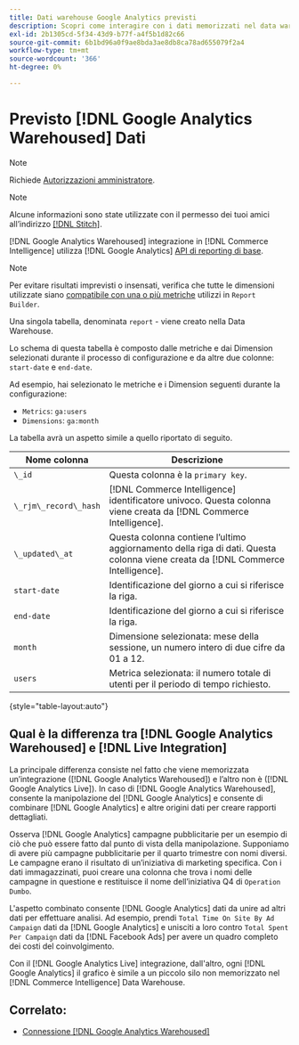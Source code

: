 ```yaml
---
title: Dati warehouse Google Analytics previsti
description: Scopri come interagire con i dati memorizzati nel data warehouse di Google Analytics.
exl-id: 2b1305cd-5f34-43d9-b77f-a4f5b1d82c66
source-git-commit: 6b1bd96a0f9ae8bda3ae8db8ca78ad655079f2a4
workflow-type: tm+mt
source-wordcount: '366'
ht-degree: 0%

---
```


# Previsto [!DNL Google Analytics Warehoused] Dati

>[!NOTE]
>
>Richiede [Autorizzazioni amministratore](../../../administrator/user-management/user-management.md).

>[!NOTE]
>
>Alcune informazioni sono state utilizzate con il permesso dei tuoi amici all’indirizzo [[!DNL Stitch]](https://www.stitchdata.com/docs/integrations/saas/google-analytics).

[!DNL Google Analytics Warehoused] integrazione in [!DNL Commerce Intelligence] utilizza [!DNL Google Analytics] [API di reporting di base](https://developers.google.com/analytics/devguides/reporting/core/v3/).

>[!NOTE]
>
>Per evitare risultati imprevisti o insensati, verifica che tutte le dimensioni utilizzate siano [compatibile con una o più metriche](https://ga-dev-tools.google/dimensions-metrics-explorer/) utilizzi in `Report Builder`.

Una singola tabella, denominata `report` - viene creato nella Data Warehouse.

Lo schema di questa tabella è composto dalle metriche e dai Dimension selezionati durante il processo di configurazione e da altre due colonne: `start-date` e `end-date`.

Ad esempio, hai selezionato le metriche e i Dimension seguenti durante la configurazione:

* `Metrics`: `ga:users`
* `Dimensions`: `ga:month`

La tabella avrà un aspetto simile a quello riportato di seguito.

| **Nome colonna** | **Descrizione** |
|-----|-----|
| `\_id` | Questa colonna è la `primary key`. |
| `\_rjm\_record\_hash` | [!DNL Commerce Intelligence] identificatore univoco. Questa colonna viene creata da [!DNL Commerce Intelligence]. |
| `\_updated\_at` | Questa colonna contiene l’ultimo aggiornamento della riga di dati. Questa colonna viene creata da [!DNL Commerce Intelligence]. |
| `start-date` | Identificazione del giorno a cui si riferisce la riga. |
| `end-date` | Identificazione del giorno a cui si riferisce la riga. |
| `month` | Dimensione selezionata: mese della sessione, un numero intero di due cifre da 01 a 12. |
| `users` | Metrica selezionata: il numero totale di utenti per il periodo di tempo richiesto. |

{style="table-layout:auto"}

## Qual è la differenza tra [!DNL Google Analytics Warehoused] e [!DNL Live Integration]

La principale differenza consiste nel fatto che viene memorizzata un’integrazione ([!DNL Google Analytics Warehoused]) e l’altro non è ([!DNL Google Analytics Live]). In caso di [!DNL Google Analytics Warehoused], consente la manipolazione del [!DNL Google Analytics] e consente di combinare [!DNL Google Analytics] e altre origini dati per creare rapporti dettagliati.

Osserva [!DNL Google Analytics] campagne pubblicitarie per un esempio di ciò che può essere fatto dal punto di vista della manipolazione. Supponiamo di avere più campagne pubblicitarie per il quarto trimestre con nomi diversi. Le campagne erano il risultato di un’iniziativa di marketing specifica. Con i dati immagazzinati, puoi creare una colonna che trova i nomi delle campagne in questione e restituisce il nome dell’iniziativa Q4 di `Operation Dumbo`.

L&#39;aspetto combinato consente [!DNL Google Analytics] dati da unire ad altri dati per effettuare analisi. Ad esempio, prendi `Total Time On Site By Ad Campaign` dati da [!DNL Google Analytics] e unisciti a loro contro `Total Spent Per Campaign` dati da [!DNL Facebook Ads] per avere un quadro completo dei costi del coinvolgimento.

Con il [!DNL Google Analytics Live] integrazione, dall&#39;altro, ogni [!DNL Google Analytics] il grafico è simile a un piccolo silo non memorizzato nel [!DNL Commerce Intelligence] Data Warehouse.

## Correlato:

* [Connessione [!DNL Google Analytics Warehoused]](../integrations/google-analytics-warehoused.md)
